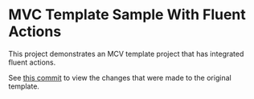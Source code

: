# MVC Template Sample With Fluent Actions

This project demonstrates an MCV template project that has integrated fluent actions.

See [this commit](https://github.com/ExplicitlyImplicit/AspNetCore.Mvc.FluentActions/commit/68415086cc913ff73593771e615124f4eaa426b7) 
to view the changes that were made to the original template.